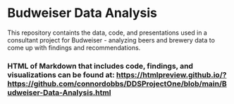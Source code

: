 # Budweiser Data Analysis

This repository containts the data, code, and presentations used in a consultant project for Budweiser - analyzing beers and brewery data to come up with findings and recommendations. 

### HTML of Markdown that includes code, findings, and visualizations can be found at: https://htmlpreview.github.io/?https://github.com/connordobbs/DDSProjectOne/blob/main/Budweiser-Data-Analysis.html